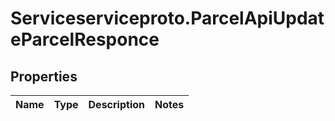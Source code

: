 # Serviceserviceproto.ParcelApiUpdateParcelResponce

## Properties
Name | Type | Description | Notes
------------ | ------------- | ------------- | -------------


